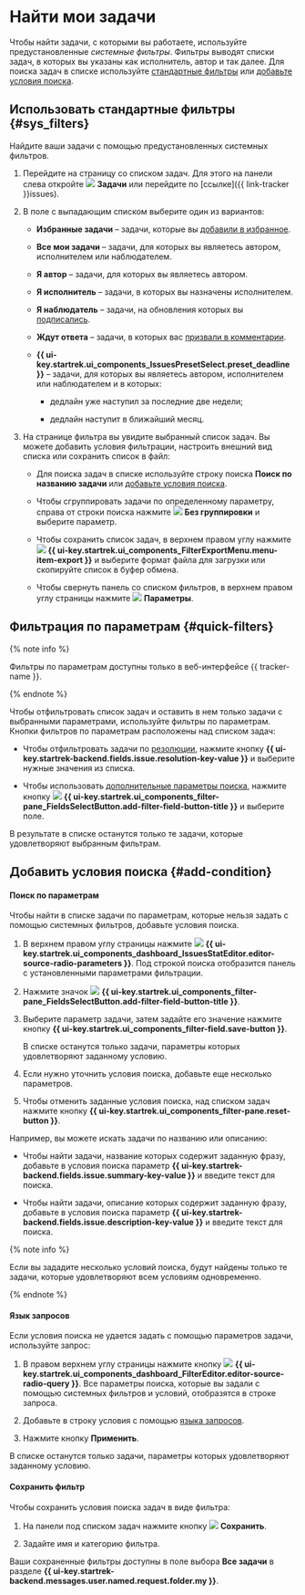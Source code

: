 # Найти мои задачи

Чтобы найти задачи, с которыми вы работаете, используйте предустановленные _системные фильтры_. Фильтры выводят списки задач, в которых вы указаны как исполнитель, автор и так далее. Для поиска задач в списке используйте [стандартные фильтры](#sys_filters) или [добавьте условия поиска](#add-condition).

## Использовать стандартные фильтры {#sys_filters}

Найдите ваши задачи с помощью предустановленных системных фильтров.

1. Перейдите на страницу со списком задач. Для этого на панели слева откройте ![](../../_assets/tracker/svg/tasks.svg) **Задачи** или перейдите по [ссылке]({{ link-tracker }}issues).     

1. В поле с выпадающим списком выберите один из вариантов:

    * **Избранные задачи** – задачи, которые вы [добавили в избранное](favourites.md#task-fav).

    * **Все мои задачи** – задачи, для которых вы являетесь автором, исполнителем или наблюдателем.

    * **Я автор** – задачи, для которых вы являетесь автором.

    * **Я исполнитель** – задачи, в которых вы назначены исполнителем.

    * **Я наблюдатель** – задачи, на обновления которых вы [подписались](subscribe.md#section_xt5_xrv_jz).

    * **Ждут ответа** – задачи, в которых вас [призвали в комментарии](comments.md#call-comment).

    * **{{ ui-key.startrek.ui_components_IssuesPresetSelect.preset_deadline }}** – задачи, для которых вы являетесь автором, исполнителем или наблюдателем и в которых:
            
      * дедлайн уже наступил за последние две недели;
          
      * дедлайн наступит в ближайший месяц.

1. На странице фильтра вы увидите выбранный список задач. Вы можете добавить условия фильтрации, настроить внешний вид списка или сохранить список в файл:

    * Для поиска задач в списке используйте строку поиска **Поиск по названию задачи** или [добавьте условия поиска](#add-condition).
      

    * Чтобы сгруппировать задачи по определенному параметру, справа от строки поиска нажмите ![](../../_assets/tracker/svg/group.svg) **Без группировки** и выберите параметр.
      

    * Чтобы сохранить список задач, в верхнем правом углу нажмите ![](../../_assets/tracker/svg/icon-export-tasks.svg) **{{ ui-key.startrek.ui_components_FilterExportMenu.menu-item-export }}** и выберите формат файла для загрузки или скопируйте список в буфер обмена.

    * Чтобы свернуть панель со списком фильтров, в верхнем правом углу страницы нажмите ![](../../_assets/tracker/svg/icon-parameters.svg) **Параметры**. 

## Фильтрация по параметрам {#quick-filters}

{% note info %}

Фильтры по параметрам доступны только в веб-интерфейсе {{ tracker-name }}.

{% endnote %}

Чтобы отфильтровать список задач и оставить в нем только задачи с выбранными параметрами, используйте фильтры по параметрам. Кнопки фильтров по параметрам расположены над списком задач:

 * Чтобы отфильтровать задачи по [резолюции](../manager/create-resolution.md), нажмите кнопку **{{ ui-key.startrek-backend.fields.issue.resolution-key-value }}** и выберите нужные значения из списка.

 * Чтобы использовать [дополнительные параметры поиска](#add-condition), нажмите кнопку ![](../../_assets/tracker/svg/add-filter.svg) **{{ ui-key.startrek.ui_components_filter-pane_FieldsSelectButton.add-filter-field-button-title }}** и выберите поле.

В результате в списке останутся только те задачи, которые удовлетворяют выбранным фильтрам.

## Добавить условия поиска {#add-condition}

#### Поиск по параметрам

Чтобы найти в списке задачи по параметрам, которые нельзя задать с помощью системных фильтров, добавьте условия поиска.

1. В верхнем правом углу страницы нажмите ![](../../_assets/tracker/svg/icon-parameters.svg) **{{ ui-key.startrek.ui_components_dashboard_IssuesStatEditor.editor-source-radio-parameters }}**. Под строкой поиска отобразится панель с установленными параметрами фильтрации.

1. Нажмите значок ![](../../_assets/tracker/svg/add-filter.svg) **{{ ui-key.startrek.ui_components_filter-pane_FieldsSelectButton.add-filter-field-button-title }}**.  

1. Выберите параметр задачи, затем задайте его значение нажмите кнопку **{{ ui-key.startrek.ui_components_filter-field.save-button }}**. 

    В списке останутся только задачи, параметры которых удовлетворяют заданному условию.


1. Если нужно уточнить условия поиска, добавьте еще несколько параметров.

1. Чтобы отменить заданные условия поиска, над списком задач нажмите кнопку **{{ ui-key.startrek.ui_components_filter-pane.reset-button }}**.

Например, вы можете искать задачи по названию или описанию: 

* Чтобы найти задачи, название которых содержит заданную фразу, добавьте в условия поиска параметр **{{ ui-key.startrek-backend.fields.issue.summary-key-value }}** и введите текст для поиска.

* Чтобы найти задачи, описание которых содержит заданную фразу, добавьте в условия поиска параметр **{{ ui-key.startrek-backend.fields.issue.description-key-value }}** и введите текст для поиска.


{% note info %}

Если вы зададите несколько условий поиска, будут найдены только те задачи, которые удовлетворяют всем условиям одновременно.

{% endnote %}

#### Язык запросов

Если условия поиска не удается задать с помощью параметров задачи, используйте запрос:

1. В правом верхнем углу страницы нажмите кнопку ![](../../_assets/tracker/svg/query-language.svg) **{{ ui-key.startrek.ui_components_dashboard_FilterEditor.editor-source-radio-query }}**. Все параметры поиска, которые вы задали с помощью системных фильтров и условий, отобразятся в строке запроса.

1. Добавьте в строку условия с помощью [языка запросов](query-filter.md).

1. Нажмите кнопку **Применить**. 

В списке останутся только задачи, параметры которых удовлетворяют заданному условию.

#### Сохранить фильтр

Чтобы сохранить условия поиска задач в виде фильтра:

1. На панели под списком задач нажмите кнопку ![](../../_assets/tracker/svg/save-filter.svg) **Сохранить**.

1. Задайте имя и категорию фильтра. 

Ваши сохраненные фильтры доступны в поле выбора **Все задачи** в разделе **{{ ui-key.startrek-backend.messages.user.named.request.folder.my }}**.
